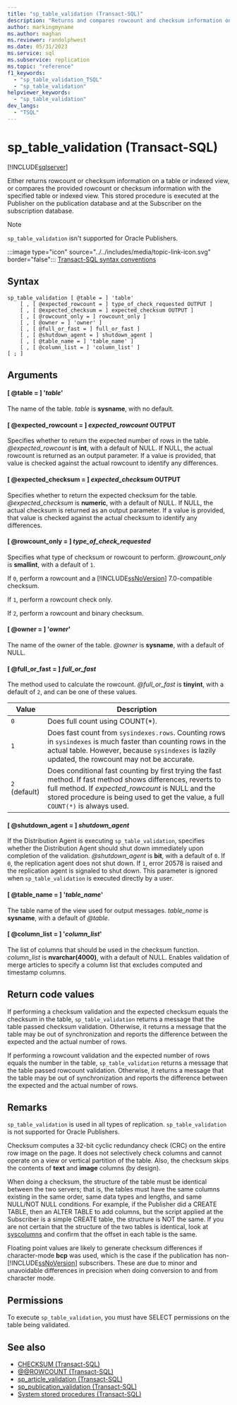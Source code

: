 ```yaml
---
title: "sp_table_validation (Transact-SQL)"
description: "Returns and compares rowcount and checksum information on a table or indexed view."
author: markingmyname
ms.author: maghan
ms.reviewer: randolphwest
ms.date: 05/31/2023
ms.service: sql
ms.subservice: replication
ms.topic: "reference"
f1_keywords:
  - "sp_table_validation_TSQL"
  - "sp_table_validation"
helpviewer_keywords:
  - "sp_table_validation"
dev_langs:
  - "TSQL"
---
```

# sp_table_validation (Transact-SQL)

[!INCLUDE[sqlserver](../../includes/applies-to-version/sqlserver.md)]

Either returns rowcount or checksum information on a table or indexed view, or compares the provided rowcount or checksum information with the specified table or indexed view. This stored procedure is executed at the Publisher on the publication database and at the Subscriber on the subscription database.

> [!NOTE]  
> `sp_table_validation` isn't supported for Oracle Publishers.

:::image type="icon" source="../../includes/media/topic-link-icon.svg" border="false"::: [Transact-SQL syntax conventions](../../t-sql/language-elements/transact-sql-syntax-conventions-transact-sql.md)

## Syntax

```syntaxsql
sp_table_validation [ @table = ] 'table'
    [ , [ @expected_rowcount = ] type_of_check_requested OUTPUT ]
    [ , [ @expected_checksum = ] expected_checksum OUTPUT ]
    [ , [ @rowcount_only = ] rowcount_only ]
    [ , [ @owner = ] 'owner' ]
    [ , [ @full_or_fast = ] full_or_fast ]
    [ , [ @shutdown_agent = ] shutdown_agent ]
    [ , [ @table_name = ] 'table_name' ]
    [ , [ @column_list = ] 'column_list' ]
[ ; ]
```

## Arguments

#### [ @table = ] '*table*'

The name of the table. *table* is **sysname**, with no default.

#### [ @expected_rowcount = ] *expected_rowcount* OUTPUT

Specifies whether to return the expected number of rows in the table. *@expected_rowcount* is **int**, with a default of NULL. If NULL, the actual rowcount is returned as an output parameter. If a value is provided, that value is checked against the actual rowcount to identify any differences.

#### [ @expected_checksum = ] *expected_checksum* OUTPUT

Specifies whether to return the expected checksum for the table. *@expected_checksum* is **numeric**, with a default of NULL. If NULL, the actual checksum is returned as an output parameter. If a value is provided, that value is checked against the actual checksum to identify any differences.

#### [ @rowcount_only = ] *type_of_check_requested*

Specifies what type of checksum or rowcount to perform. *@rowcount_only* is **smallint**, with a default of `1`.

If `0`, perform a rowcount and a [!INCLUDE[ssNoVersion](../../includes/ssnoversion-md.md)] 7.0-compatible checksum.

If `1`, perform a rowcount check only.

If `2`, perform a rowcount and binary checksum.

#### [ @owner = ] '*owner*'

The name of the owner of the table. *@owner* is **sysname**, with a default of NULL.

#### [ @full_or_fast = ] *full_or_fast*

The method used to calculate the rowcount. *@full_or_fast* is **tinyint**, with a default of `2`, and can be one of these values.

| Value | Description |
| --- | --- |
| `0` | Does full count using COUNT(*). |
| `1` | Does fast count from `sysindexes.rows`. Counting rows in `sysindexes` is much faster than counting rows in the actual table. However, because `sysindexes` is lazily updated, the rowcount may not be accurate. |
| `2` (default) | Does conditional fast counting by first trying the fast method. If fast method shows differences, reverts to full method. If *expected_rowcount* is NULL and the stored procedure is being used to get the value, a full `COUNT(*)` is always used. |

#### [ @shutdown_agent = ] *shutdown_agent*

If the Distribution Agent is executing `sp_table_validation`, specifies whether the Distribution Agent should shut down immediately upon completion of the validation. *@shutdown_agent* is **bit**, with a default of `0`. If `0`, the replication agent does not shut down. If `1`, error 20578 is raised and the replication agent is signaled to shut down. This parameter is ignored when `sp_table_validation` is executed directly by a user.

#### [ @table_name = ] '*table_name*'

The table name of the view used for output messages. *table_name* is **sysname**, with a default of *@table*.

#### [ @column_list = ] '*column_list*'

The list of columns that should be used in the checksum function. *column_list* is **nvarchar(4000)**, with a default of NULL. Enables validation of merge articles to specify a column list that excludes computed and timestamp columns.

## Return code values

If performing a checksum validation and the expected checksum equals the checksum in the table, `sp_table_validation` returns a message that the table passed checksum validation. Otherwise, it returns a message that the table may be out of synchronization and reports the difference between the expected and the actual number of rows.

If performing a rowcount validation and the expected number of rows equals the number in the table, `sp_table_validation` returns a message that the table passed rowcount validation. Otherwise, it returns a message that the table may be out of synchronization and reports the difference between the expected and the actual number of rows.

## Remarks

`sp_table_validation` is used in all types of replication. `sp_table_validation` is not supported for Oracle Publishers.

Checksum computes a 32-bit cyclic redundancy check (CRC) on the entire row image on the page. It does not selectively check columns and cannot operate on a view or vertical partition of the table. Also, the checksum skips the contents of **text** and **image** columns (by design).

When doing a checksum, the structure of the table must be identical between the two servers; that is, the tables must have the same columns existing in the same order, same data types and lengths, and same NULL/NOT NULL conditions. For example, if the Publisher did a CREATE TABLE, then an ALTER TABLE to add columns, but the script applied at the Subscriber is a simple CREATE table, the structure is NOT the same. If you are not certain that the structure of the two tables is identical, look at [syscolumns](../../relational-databases/system-compatibility-views/sys-syscolumns-transact-sql.md) and confirm that the offset in each table is the same.

Floating point values are likely to generate checksum differences if character-mode **bcp** was used, which is the case if the publication has non- [!INCLUDE[ssNoVersion](../../includes/ssnoversion-md.md)] subscribers. These are due to minor and unavoidable differences in precision when doing conversion to and from character mode.

## Permissions

To execute `sp_table_validation`, you must have SELECT permissions on the table being validated.

## See also

- [CHECKSUM (Transact-SQL)](../../t-sql/functions/checksum-transact-sql.md)
- [@@ROWCOUNT (Transact-SQL)](../../t-sql/functions/rowcount-transact-sql.md)
- [sp_article_validation (Transact-SQL)](sp-article-validation-transact-sql.md)
- [sp_publication_validation (Transact-SQL)](sp-publication-validation-transact-sql.md)
- [System stored procedures (Transact-SQL)](system-stored-procedures-transact-sql.md)
